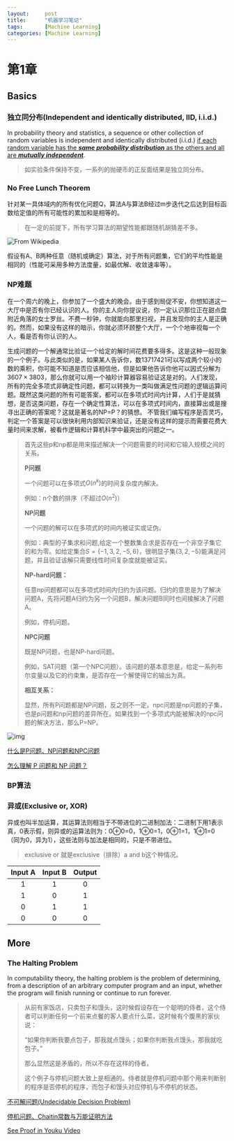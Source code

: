 ```yaml
---
layout:     post
title:      "机器学习笔记"
tags:       [Machine Learning]
categories: [Machine Learning]
---
```


# 第1章

## Basics

### **独立同分布(Independent and identically distributed, IID, i.i.d.)**

In probability theory and statistics, a sequence or other collection of random variables is independent and identically distributed (i.i.d.) <u>if each random variable has the ***same probability distribution*** as the others and all are ***mutually independent***</u>. 

> 如实验条件保持不变，一系列的抛硬币的正反面结果是独立同分布。

### **No Free Lunch Theorem**

针对某一具体域内的所有优化问题Q，算法A与算法B经过m步迭代之后达到目标函数给定值的所有可能性的累加和是相等的。

> 在一定的前提下，所有学习算法的期望性能都跟随机胡猜差不多。

![From Wikipedia](http://ofqz295wv.bkt.clouddn.com/public/16-11-29/14951989.jpg)

假设有A、B两种任意（随机或确定）算法，对于所有问题集，它们的平均性能是相同的（性能可采用多种方法度量，如最优解、收敛速率等）。

### **NP难题**

​	在一个周六的晚上，你参加了一个盛大的晚会。由于感到局促不安，你想知道这一大厅中是否有你已经认识的人。你的主人向你提议说，你一定认识那位正在甜点盘附近角落的女士罗丝。不费一秒钟，你就能向那里扫视，并且发现你的主人是正确的。然而，如果没有这样的暗示，你就必须环顾整个大厅，一个个地审视每一个人，看是否有你认识的人。

​	生成问题的一个解通常比验证一个给定的解时间花费要多得多。这是这种一般现象的一个例子。与此类似的是，如果某人告诉你，数$13717421$可以写成两个较小的数的乘积，你可能不知道是否应该相信他，但是如果他告诉你他可以因式分解为$3607\times3803$，那么你就可以用一个袖珍计算器容易验证这是对的。人们发现，所有的完全多项式非确定性问题，都可以转换为一类叫做满足性问题的逻辑运算问题。既然这类问题的所有可能答案，都可以在多项式时间内计算，人们于是就猜想，是否这类问题，存在一个确定性算法，可以在多项式时间内，直接算出或是搜寻出正确的答案呢？这就是著名的NP=P？的猜想。 不管我们编写程序是否灵巧，判定一个答案是可以很快利用内部知识来验证，还是没有这样的提示而需要花费大量时间来求解，被看作逻辑和计算机科学中最突出的问题之一。

> 首先这些p和np都是用来描述解决一个问题需要的时间和它输入规模之间的关系。
>
> **P问题**
>
> 一个问题可以在多项式$O(n^k)$的时间复杂度内解决。
>
> 例如：n个数的排序（不超过$O(n^2)$）
>
> **NP问题**
>
> 一个问题的解可以在多项式的时间内被证实或证伪。
>
> 例如：典型的子集求和问题,给定一个整数集合求是否存在一个非空子集它的和为零。如给定集合$S= \{-1,3,2,-5,6\}$，很明显子集$\{3,2,-5\}$能满足问题，并且验证该解只需要线性时间复杂度就能被证实。
>
> **NP-hard问题：**
>
> 任意np问题都可以在多项式时间内归约为该问题。归约的意思是为了解决问题A，先将问题A归约为另一个问题B，解决问题B同时也间接解决了问题A。
>
> 例如，停机问题。
>
> **NPC问题**
>
> 既是NP问题，也是NP-hard问题。
>
> 例如，SAT问题（第一个NPC问题）。该问题的基本意思是，给定一系列布尔变量以及它的约束集，是否存在一个解使得它的输出为真。
>
> **相互关系：**
>
> 显然，所有P问题都是NP问题，反之则不一定。npc问题是np问题的子集，也是p问题和np问题的差异所在。如果找到一个多项式内能被解决的npc问题的解决方法，那么P=NP。


![img](https://upload.wikimedia.org/wikipedia/commons/thumb/a/a0/P_np_np-complete_np-hard.svg/600px-P_np_np-complete_np-hard.svg.png)



[什么是P问题、NP问题和NPC问题](http://www.matrix67.com/blog/archives/105)

[怎么理解 P 问题和 NP 问题？](https://www.zhihu.com/question/27039635)

### **BP算法**



### **异或(Exclusive or, XOR)**

异或也叫半加运算，其运算法则相当于不带进位的二进制加法：二进制下用1表示真，0表示假，则异或的运算法则为：0⊕0=0，1⊕0=1，0⊕1=1，1⊕1=0（同为0，异为1），这些法则与加法是相同的，只是不带进位。

> exclusive or 就是exclusive（排除）a and b这个种情况。

| Input A | Input B | Output |
| :-----: | :-----: | :----: |
|    1    |    1    |   0    |
|    1    |    0    |   1    |
|    0    |    1    |   1    |
|    0    |    0    |   0    |



## More

### **The Halting Problem**

In computability theory, the halting problem is the problem of determining, from a description of an arbitrary computer program and an input, whether the program will finish running or continue to run forever.

> 从前有家饭店，只卖包子和馒头，这时候假设存在一个聪明的侍者，这个侍者可以判断任何一个前来点餐的客人要点什么菜，这时候有个腹黑的家伙说：
>
> “如果你判断我要点包子，那我就点馒头；如果你判断我点馒头，那我就吃包子。”
>
> 那么显然这是矛盾的，所以不存在这样的侍者。
>
> 这个例子与停机问题大致上是相通的。侍者就是停机问题中那个用来判断别的程序是否停机的程序，而包子和馒头对应停机与不停机的状态。

[不可解问题(Undecidable Decision Problem)](http://www.matrix67.com/blog/archives/55)

[停机问题、Chaitin常数与万能证明方法](http://www.matrix67.com/blog/archives/901)

[See Proof in Youku Video](http://v.youku.com/v_show/id_XMTYxMjM5ODYyMA==.html#paction)

